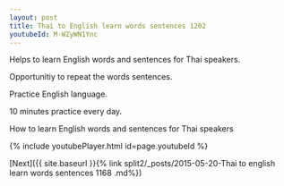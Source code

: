 ```yaml
---
layout: post
title: Thai to English learn words sentences 1202 
youtubeId: M-WZyWN1Ync
---
```

 
 
Helps to learn English words and sentences for Thai speakers.

Opportunitiy to repeat the words sentences. 

Practice English language. 
 
10 minutes practice every day. 
 
How to learn English words and sentences for Thai speakers 
 
{% include youtubePlayer.html id=page.youtubeId %}
 
 
[Next]({{ site.baseurl }}{% link  split2/_posts/2015-05-20-Thai to english learn words sentences 1168 .md%})
 
